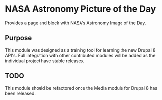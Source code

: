 # NASA Astronomy Picture of the Day

Provides a page and block with NASA's Astronomy Image of the Day.

## Purpose

This module was designed as a training tool for learning the new Drupal 8 API's.
Full integration with other contributed modules will be added as the individual
project have stable releases.

## TODO

This module should be refactored once the Media module for Drupal 8 has
been released.